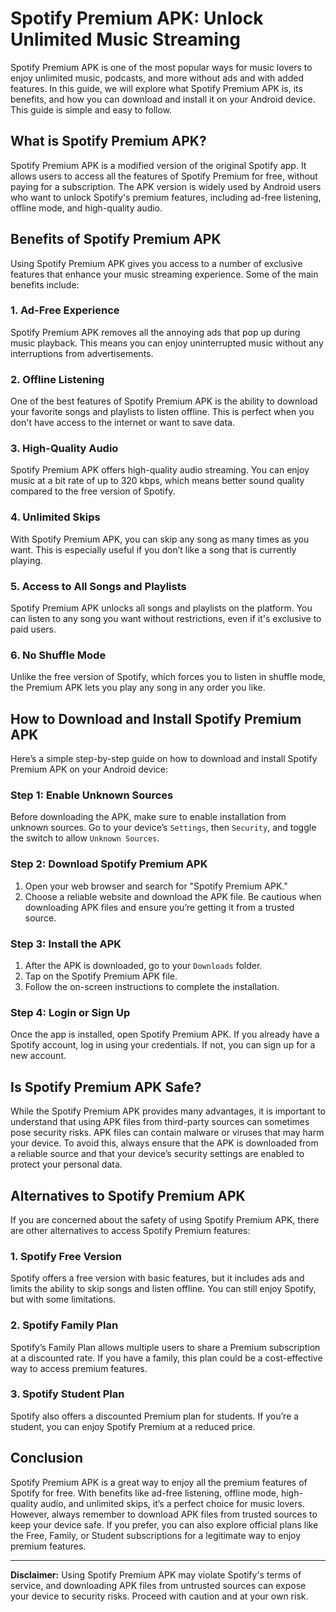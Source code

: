 # Spotify Premium APK: Unlock Unlimited Music Streaming

Spotify Premium APK is one of the most popular ways for music lovers to enjoy unlimited music, podcasts, and more without ads and with added features. In this guide, we will explore what Spotify Premium APK is, its benefits, and how you can download and install it on your Android device. This guide is simple and easy to follow.

## What is Spotify Premium APK?

Spotify Premium APK is a modified version of the original Spotify app. It allows users to access all the features of Spotify Premium for free, without paying for a subscription. The APK version is widely used by Android users who want to unlock Spotify's premium features, including ad-free listening, offline mode, and high-quality audio.

## Benefits of Spotify Premium APK

Using Spotify Premium APK gives you access to a number of exclusive features that enhance your music streaming experience. Some of the main benefits include:

### 1. **Ad-Free Experience**
Spotify Premium APK removes all the annoying ads that pop up during music playback. This means you can enjoy uninterrupted music without any interruptions from advertisements.

### 2. **Offline Listening**
One of the best features of Spotify Premium APK is the ability to download your favorite songs and playlists to listen offline. This is perfect when you don't have access to the internet or want to save data.

### 3. **High-Quality Audio**
Spotify Premium APK offers high-quality audio streaming. You can enjoy music at a bit rate of up to 320 kbps, which means better sound quality compared to the free version of Spotify.

### 4. **Unlimited Skips**
With Spotify Premium APK, you can skip any song as many times as you want. This is especially useful if you don’t like a song that is currently playing.

### 5. **Access to All Songs and Playlists**
Spotify Premium APK unlocks all songs and playlists on the platform. You can listen to any song you want without restrictions, even if it's exclusive to paid users.

### 6. **No Shuffle Mode**
Unlike the free version of Spotify, which forces you to listen in shuffle mode, the Premium APK lets you play any song in any order you like.

## How to Download and Install Spotify Premium APK

Here’s a simple step-by-step guide on how to download and install Spotify Premium APK on your Android device:

### Step 1: **Enable Unknown Sources**
Before downloading the APK, make sure to enable installation from unknown sources. Go to your device’s `Settings`, then `Security`, and toggle the switch to allow `Unknown Sources`.

### Step 2: **Download Spotify Premium APK**
1. Open your web browser and search for "Spotify Premium APK."
2. Choose a reliable website and download the APK file. Be cautious when downloading APK files and ensure you’re getting it from a trusted source.

### Step 3: **Install the APK**
1. After the APK is downloaded, go to your `Downloads` folder.
2. Tap on the Spotify Premium APK file.
3. Follow the on-screen instructions to complete the installation.

### Step 4: **Login or Sign Up**
Once the app is installed, open Spotify Premium APK. If you already have a Spotify account, log in using your credentials. If not, you can sign up for a new account.

## Is Spotify Premium APK Safe?

While the Spotify Premium APK provides many advantages, it is important to understand that using APK files from third-party sources can sometimes pose security risks. APK files can contain malware or viruses that may harm your device. To avoid this, always ensure that the APK is downloaded from a reliable source and that your device’s security settings are enabled to protect your personal data.

## Alternatives to Spotify Premium APK

If you are concerned about the safety of using Spotify Premium APK, there are other alternatives to access Spotify Premium features:

### 1. **Spotify Free Version**
Spotify offers a free version with basic features, but it includes ads and limits the ability to skip songs and listen offline. You can still enjoy Spotify, but with some limitations.

### 2. **Spotify Family Plan**
Spotify’s Family Plan allows multiple users to share a Premium subscription at a discounted rate. If you have a family, this plan could be a cost-effective way to access premium features.

### 3. **Spotify Student Plan**
Spotify also offers a discounted Premium plan for students. If you’re a student, you can enjoy Spotify Premium at a reduced price.

## Conclusion

Spotify Premium APK is a great way to enjoy all the premium features of Spotify for free. With benefits like ad-free listening, offline mode, high-quality audio, and unlimited skips, it’s a perfect choice for music lovers. However, always remember to download APK files from trusted sources to keep your device safe. If you prefer, you can also explore official plans like the Free, Family, or Student subscriptions for a legitimate way to enjoy premium features.

---

**Disclaimer:** Using Spotify Premium APK may violate Spotify's terms of service, and downloading APK files from untrusted sources can expose your device to security risks. Proceed with caution and at your own risk.
